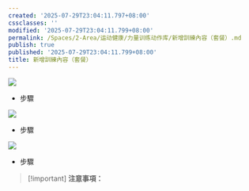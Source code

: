 ```yaml
---
created: '2025-07-29T23:04:11.797+08:00'
cssclasses: ''
modified: '2025-07-29T23:04:11.799+08:00'
permalink: /Spaces/2-Area/运动健康/力量训练动作库/新增訓練內容（套餐）.md
publish: true
published: '2025-07-29T23:04:11.799+08:00'
title: 新增訓練內容（套餐）
---
```

[![](https://www.notion.so)](https://www.notion.so)

- 步驟
    

[![](https://www.notion.so)](https://www.notion.so)

- 步驟
    

[![](https://www.notion.so)](https://www.notion.so)

- 步驟
    

> [!important] **注意事項：**
> 
>   
>